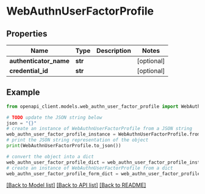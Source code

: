 # WebAuthnUserFactorProfile


## Properties

Name | Type | Description | Notes
------------ | ------------- | ------------- | -------------
**authenticator_name** | **str** |  | [optional] 
**credential_id** | **str** |  | [optional] 

## Example

```python
from openapi_client.models.web_authn_user_factor_profile import WebAuthnUserFactorProfile

# TODO update the JSON string below
json = "{}"
# create an instance of WebAuthnUserFactorProfile from a JSON string
web_authn_user_factor_profile_instance = WebAuthnUserFactorProfile.from_json(json)
# print the JSON string representation of the object
print(WebAuthnUserFactorProfile.to_json())

# convert the object into a dict
web_authn_user_factor_profile_dict = web_authn_user_factor_profile_instance.to_dict()
# create an instance of WebAuthnUserFactorProfile from a dict
web_authn_user_factor_profile_form_dict = web_authn_user_factor_profile.from_dict(web_authn_user_factor_profile_dict)
```
[[Back to Model list]](../README.md#documentation-for-models) [[Back to API list]](../README.md#documentation-for-api-endpoints) [[Back to README]](../README.md)


